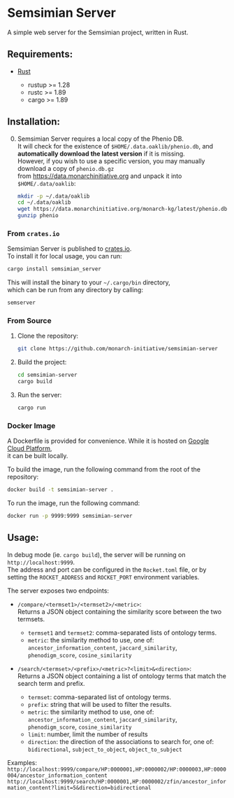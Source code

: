 # Semsimian Server

A simple web server for the Semsimian project, written in Rust.

## Requirements:

- [Rust](https://www.rust-lang.org/tools/install)

  - rustup >= 1.28
  - rustc >= 1.89
  - cargo >= 1.89

## Installation:

0. Semsimian Server requires a local copy of the Phenio DB.  
   It will check for the existence of `$HOME/.data.oaklib/phenio.db`, and **automatically download the latest version** if it is missing.  
   However, if you wish to use a specific version, you may manually download a copy of `phenio.db.gz`  
   from https://data.monarchinitiative.org and unpack it into `$HOME/.data/oaklib`:

   ```bash
   mkdir -p ~/.data/oaklib
   cd ~/.data/oaklib
   wget https://data.monarchinitiative.org/monarch-kg/latest/phenio.db.gz
   gunzip phenio
   ```

### From `crates.io`

Semsimian Server is published to [crates.io](https://crates.io/crates/semsimian_server).  
To install it for local usage, you can run:

```bash
cargo install semsimian_server
```

This will install the binary to your `~/.cargo/bin` directory,  
which can be run from any directory by calling:

```bash
semserver
```

### From Source

1. Clone the repository:
   ```bash
   git clone https://github.com/monarch-initiative/semsimian-server
   ```
2. Build the project:
   ```bash
   cd semsimian-server
   cargo build
   ```
3. Run the server:
   ```bash
   cargo run
   ```

### Docker Image

A Dockerfile is provided for convenience. While it is hosted on [Google Cloud Platform](us-central1-docker.pkg.dev/monarch-initiative/monarch-api/semsimian-server:latest),  
it can be built locally.

To build the image, run the following command from the root of the repository:

```bash
docker build -t semsimian-server .
```

To run the image, run the following command:

```bash
docker run -p 9999:9999 semsimian-server
```

## Usage:

In debug mode (ie. `cargo build`), the server will be running on `http://localhost:9999`.  
The address and port can be configured in the `Rocket.toml` file, or by setting the `ROCKET_ADDRESS` and `ROCKET_PORT` environment variables.

The server exposes two endpoints:

- `/compare/<termset1>/<termset2>/<metric>`:  
  Returns a JSON object containing the similarity score between the two termsets.

  - `termset1` and `termset2`: comma-separated lists of ontology terms.
  - `metric`: the similarity method to use, one of:  
    `ancestor_information_content`, `jaccard_similarity`, `phenodigm_score`, `cosine_similarity`

- `/search/<termset>/<prefix>/<metric>?<limit>&<direction>`:  
  Returns a JSON object containing a list of ontology terms that match the search term and prefix.

  - `termset`: comma-separated list of ontology terms.
  - `prefix`: string that will be used to filter the results.
  - `metric`: the similarity method to use, one of:  
    `ancestor_information_content`, `jaccard_similarity`, `phenodigm_score`, `cosine_similarity`
  - `limit`: number, limit the number of results
  - `direction`: the direction of the associations to search for, one of:  
    `bidirectional`, `subject_to_object`, `object_to_subject`

Examples:
`http://localhost:9999/compare/HP:0000001,HP:0000002/HP:0000003,HP:0000004/ancestor_information_content`
`http://localhost:9999/search/HP:0000001,HP:0000002/zfin/ancestor_information_content?limit=5&direction=bidirectional`
